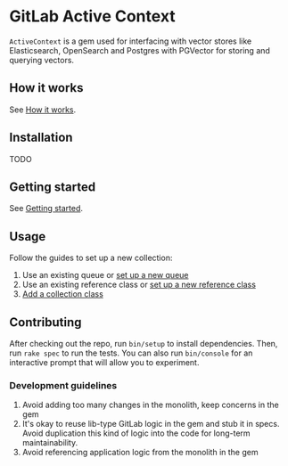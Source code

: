 # GitLab Active Context

`ActiveContext` is a gem used for interfacing with vector stores like Elasticsearch, OpenSearch and Postgres with PGVector for storing and querying vectors.

## How it works

See [How it works](doc/how_it_works.md).

## Installation

TODO

## Getting started

See [Getting started](doc/getting_started.md).

## Usage

Follow the guides to set up a new collection:

1. Use an existing queue or [set up a new queue](doc/usage.md#registering-a-queue)
1. Use an existing reference class or [set up a new reference class](doc/usage.md#adding-a-new-reference-type)
1. [Add a collection class](doc/usage.md#adding-a-new-collection)

## Contributing

After checking out the repo, run `bin/setup` to install dependencies. Then, run `rake spec` to run the tests. You can also run `bin/console` for an interactive prompt that will allow you to experiment.

### Development guidelines

1. Avoid adding too many changes in the monolith, keep concerns in the gem
1. It's okay to reuse lib-type GitLab logic in the gem and stub it in specs. Avoid duplication this kind of logic into the code for long-term maintainability.
1. Avoid referencing application logic from the monolith in the gem
